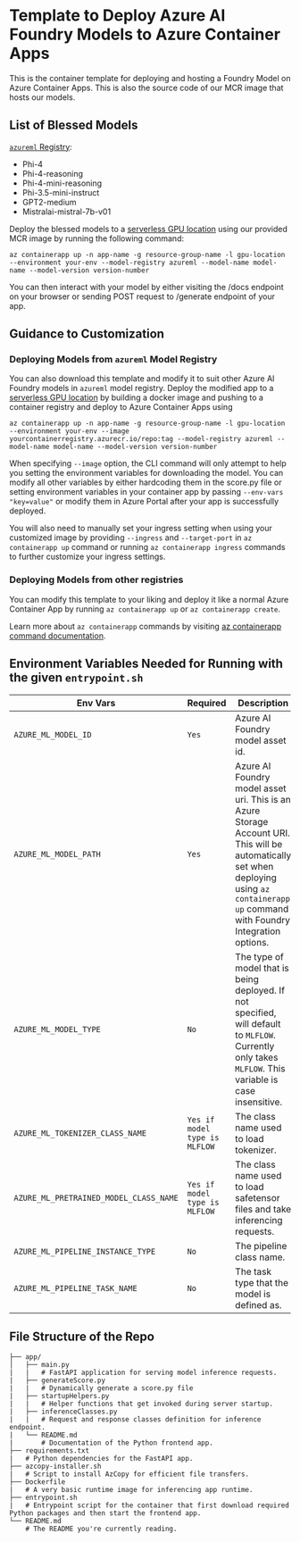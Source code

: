 # Template to Deploy Azure AI Foundry Models to Azure Container Apps
This is the container template for deploying and hosting a Foundry Model on Azure Container Apps. This is also the source code of our MCR image that hosts our models.

## List of Blessed Models
[`azureml` Registry](https://ml.azure.com/registries/azureml/models):
- Phi-4
- Phi-4-reasoning
- Phi-4-mini-reasoning
- Phi-3.5-mini-instruct
- GPT2-medium
- Mistralai-mistral-7b-v01

Deploy the blessed models to a [serverless GPU location](https://aka.ms/aca/serverless-gpu-regions) using our provided MCR image by running the following command:
```
az containerapp up -n app-name -g resource-group-name -l gpu-location --environment your-env --model-registry azureml --model-name model-name --model-version version-number
```
You can then interact with your model by either visiting the /docs endpoint on your browser or sending POST request to /generate endpoint of your app.

## Guidance to Customization
### Deploying Models from `azureml` Model Registry
You can also download this template and modify it to suit other Azure AI Foundry models in `azureml` model registry.
Deploy the modified app to a [serverless GPU location](https://aka.ms/aca/serverless-gpu-regions) by building a docker image and pushing to a container registry and deploy to Azure Container Apps using
```
az containerapp up -n app-name -g resource-group-name -l gpu-location --environment your-env --image yourcontainerregistry.azurecr.io/repo:tag --model-registry azureml --model-name model-name --model-version version-number 
```
When specifying `--image` option, the CLI command will only attempt to help you setting the environment variables for downloading the model. You can modify all other variables by either hardcoding them in the score.py file or setting environment variables in your container app by passing `--env-vars "key=value"` or modify them in Azure Portal after your app is successfully deployed.

You will also need to manually set your ingress setting when using your customized image by providing `--ingress` and `--target-port` in `az containerapp up` command or running `az containerapp ingress` commands to further customize your ingress settings.

### Deploying Models from other registries
You can modify this template to your liking and deploy it like a normal Azure Container App by running `az containerapp up` or `az containerapp create`.

Learn more about `az containerapp` commands by visiting [az containerapp command documentation](https://learn.microsoft.com/en-us/cli/azure/containerapp?view=azure-cli-latest).

## Environment Variables Needed for Running with the given `entrypoint.sh`
| Env Vars | Required | Description| Example |
|---|---|---|---|
|`AZURE_ML_MODEL_ID` | `Yes` | Azure AI Foundry model asset id. | `azureml://registries/azureml/models/Phi-4/versions/7` |
|`AZURE_ML_MODEL_PATH` | `Yes` | Azure AI Foundry model asset uri. This is an Azure Storage Account URI. This will be automatically set when deploying using `az containerapp up` command with Foundry Integration options. | `N/A` |
| `AZURE_ML_MODEL_TYPE` | `No` | The type of model that is being deployed. If not specified, will default to `MLFLOW`. Currently only takes `MLFLOW`. This variable is case insensitive. | `MLFLOW` |
|`AZURE_ML_TOKENIZER_CLASS_NAME` | `Yes if model type is MLFLOW` | The class name used to load tokenizer. | `AutoTokenizer` |
| `AZURE_ML_PRETRAINED_MODEL_CLASS_NAME` | `Yes if model type is MLFLOW` | The class name used to load safetensor files and take inferencing requests. | `AutoModelForCausalLM` |
|`AZURE_ML_PIPELINE_INSTANCE_TYPE`| `No` | The pipeline class name. | `TextGenerationPipeline` |
|`AZURE_ML_PIPELINE_TASK_NAME` | `No` | The task type that the model is defined as. | `chat-completion`|


## File Structure of the Repo
```
├── app/
│   ├── main.py                
|   |   # FastAPI application for serving model inference requests.
|   ├── generateScore.py
|   |   # Dynamically generate a score.py file
|   ├── startupHelpers.py
|   |   # Helper functions that get invoked during server startup.
|   ├── inferenceClasses.py
|   |   # Request and response classes definition for inference endpoint.
|   └── README.md
|       # Documentation of the Python frontend app.
├── requirements.txt
|   # Python dependencies for the FastAPI app.
├── azcopy-installer.sh
|   # Script to install AzCopy for efficient file transfers.
├── Dockerfile
|   # A very basic runtime image for inferencing app runtime.
├── entrypoint.sh
|   # Entrypoint script for the container that first download required Python packages and then start the frontend app.
└── README.md
    # The README you're currently reading.
```
